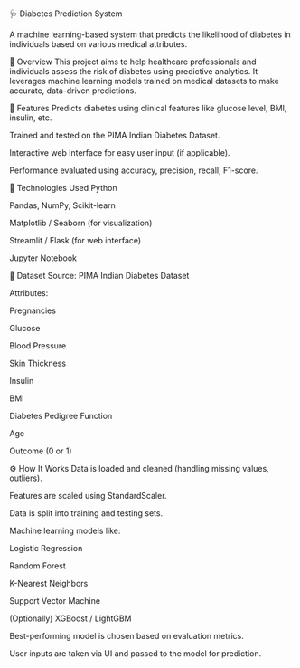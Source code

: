 🩺 Diabetes Prediction System

A machine learning-based system that predicts the likelihood of diabetes in individuals based on various medical attributes.

📌 Overview
This project aims to help healthcare professionals and individuals assess the risk of diabetes using predictive analytics. It leverages machine learning models trained on medical datasets to make accurate, data-driven predictions.

🚀 Features
Predicts diabetes using clinical features like glucose level, BMI, insulin, etc.

Trained and tested on the PIMA Indian Diabetes Dataset.

Interactive web interface for easy user input (if applicable).

Performance evaluated using accuracy, precision, recall, F1-score.

🧠 Technologies Used
Python

Pandas, NumPy, Scikit-learn

Matplotlib / Seaborn (for visualization)

Streamlit / Flask (for web interface)

Jupyter Notebook

📂 Dataset
Source: PIMA Indian Diabetes Dataset

Attributes:

Pregnancies

Glucose

Blood Pressure

Skin Thickness

Insulin

BMI

Diabetes Pedigree Function

Age

Outcome (0 or 1)

⚙️ How It Works
Data is loaded and cleaned (handling missing values, outliers).

Features are scaled using StandardScaler.

Data is split into training and testing sets.

Machine learning models like:

Logistic Regression

Random Forest

K-Nearest Neighbors

Support Vector Machine

(Optionally) XGBoost / LightGBM

Best-performing model is chosen based on evaluation metrics.

User inputs are taken via UI and passed to the model for prediction.
